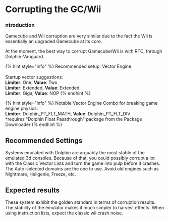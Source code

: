 # Corrupting the GC/Wii

### ntroduction

Gamecube and Wii corruption are very similar due to the fact the Wii is essentially an upgraded Gamecube at its core.

At the moment, the best way to corrupt Gamecube/Wii is with RTC, through Dolphin-Vanguard.

{% hint style="info" %}
Recommended setup: Vector Engine \
\
Startup vector suggestions:\
**Limiter**: One, **Value**: Two\
**Limiter**: Extended, **Value**: Extended\
**Limiter**: Giga, **Value**: NOP
{% endhint %}

{% hint style="info" %}
Notable Vector Engine Combo for breaking game engine physics:\
**Limiter**: Dolphin\_PT\_FLT\_MATH, **Value**: Dolphin\_PT\_FLT\_DIV\
\*requires "Dolphin Float Passthrough" package from the Package Downloader
{% endhint %}

## Recommended Settings

Systems emulated with Dolphin are arguably the most stable of the emulated 3d consoles. Because of that, you could possibly corrupt a lot with the Classic Vector Lists and turn the game into pulp before it crashes. The Auto-selected domains are the one to use. Avoid old engines such as Nightmare, Hellgenie, Freeze, etc.

## Expected results

These system exhibit the golden standard in terms of corruption results. The stability of the emulator makes it much simpler to harvest effects. When using instruction lists, expect the classic wii crash noise.
